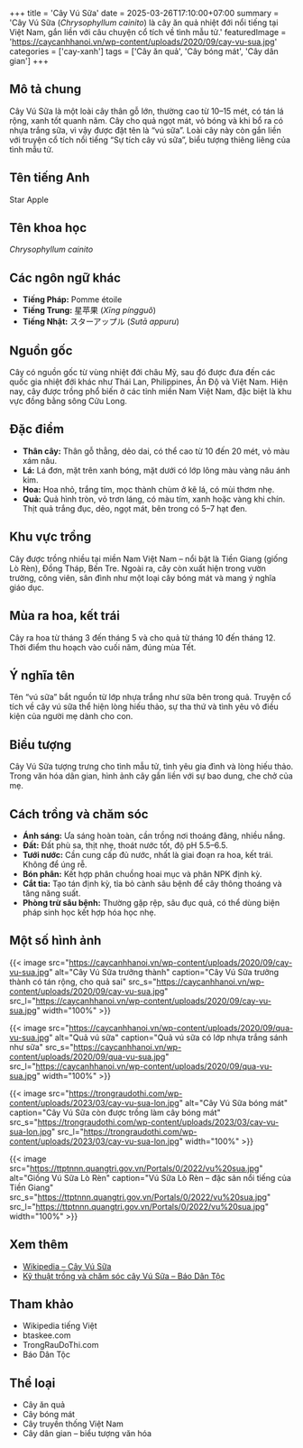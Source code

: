 +++
title = 'Cây Vú Sữa'
date = 2025-03-26T17:10:00+07:00
summary = 'Cây Vú Sữa (*Chrysophyllum cainito*) là cây ăn quả nhiệt đới nổi tiếng tại Việt Nam, gắn liền với câu chuyện cổ tích về tình mẫu tử.'
featuredImage = 'https://caycanhhanoi.vn/wp-content/uploads/2020/09/cay-vu-sua.jpg'
categories = ['cay-xanh']
tags = ['Cây ăn quả', 'Cây bóng mát', 'Cây dân gian']
+++

## Mô tả chung

Cây Vú Sữa là một loài cây thân gỗ lớn, thường cao từ 10–15 mét, có tán lá rộng, xanh tốt quanh năm. Cây cho quả ngọt mát, vỏ bóng và khi bổ ra có nhựa trắng sữa, vì vậy được đặt tên là “vú sữa”. Loài cây này còn gắn liền với truyện cổ tích nổi tiếng “Sự tích cây vú sữa”, biểu tượng thiêng liêng của tình mẫu tử.

## Tên tiếng Anh

Star Apple

## Tên khoa học

*Chrysophyllum cainito*

## Các ngôn ngữ khác

- **Tiếng Pháp:** Pomme étoile
- **Tiếng Trung:** 星苹果 (*Xīng píngguǒ*)
- **Tiếng Nhật:** スターアップル (*Sutā appuru*)

## Nguồn gốc

Cây có nguồn gốc từ vùng nhiệt đới châu Mỹ, sau đó được đưa đến các quốc gia nhiệt đới khác như Thái Lan, Philippines, Ấn Độ và Việt Nam. Hiện nay, cây được trồng phổ biến ở các tỉnh miền Nam Việt Nam, đặc biệt là khu vực đồng bằng sông Cửu Long.

## Đặc điểm

- **Thân cây:** Thân gỗ thẳng, dẻo dai, có thể cao từ 10 đến 20 mét, vỏ màu xám nâu.
- **Lá:** Lá đơn, mặt trên xanh bóng, mặt dưới có lớp lông màu vàng nâu ánh kim.
- **Hoa:** Hoa nhỏ, trắng tím, mọc thành chùm ở kẽ lá, có mùi thơm nhẹ.
- **Quả:** Quả hình tròn, vỏ trơn láng, có màu tím, xanh hoặc vàng khi chín. Thịt quả trắng đục, dẻo, ngọt mát, bên trong có 5–7 hạt đen.

## Khu vực trồng

Cây được trồng nhiều tại miền Nam Việt Nam – nổi bật là Tiền Giang (giống Lò Rèn), Đồng Tháp, Bến Tre. Ngoài ra, cây còn xuất hiện trong vườn trường, công viên, sân đình như một loại cây bóng mát và mang ý nghĩa giáo dục.

## Mùa ra hoa, kết trái

Cây ra hoa từ tháng 3 đến tháng 5 và cho quả từ tháng 10 đến tháng 12. Thời điểm thu hoạch vào cuối năm, đúng mùa Tết.

## Ý nghĩa tên

Tên “vú sữa” bắt nguồn từ lớp nhựa trắng như sữa bên trong quả. Truyện cổ tích về cây vú sữa thể hiện lòng hiếu thảo, sự tha thứ và tình yêu vô điều kiện của người mẹ dành cho con.

## Biểu tượng

Cây Vú Sữa tượng trưng cho tình mẫu tử, tình yêu gia đình và lòng hiếu thảo. Trong văn hóa dân gian, hình ảnh cây gắn liền với sự bao dung, che chở của mẹ.

## Cách trồng và chăm sóc

- **Ánh sáng:** Ưa sáng hoàn toàn, cần trồng nơi thoáng đãng, nhiều nắng.
- **Đất:** Đất phù sa, thịt nhẹ, thoát nước tốt, độ pH 5.5–6.5.
- **Tưới nước:** Cần cung cấp đủ nước, nhất là giai đoạn ra hoa, kết trái. Không để úng rễ.
- **Bón phân:** Kết hợp phân chuồng hoai mục và phân NPK định kỳ.
- **Cắt tỉa:** Tạo tán định kỳ, tỉa bỏ cành sâu bệnh để cây thông thoáng và tăng năng suất.
- **Phòng trừ sâu bệnh:** Thường gặp rệp, sâu đục quả, có thể dùng biện pháp sinh học kết hợp hóa học nhẹ.

## Một số hình ảnh

{{< image src="https://caycanhhanoi.vn/wp-content/uploads/2020/09/cay-vu-sua.jpg"
           alt="Cây Vú Sữa trưởng thành"
           caption="Cây Vú Sữa trưởng thành có tán rộng, cho quả sai"
           src_s="https://caycanhhanoi.vn/wp-content/uploads/2020/09/cay-vu-sua.jpg"
           src_l="https://caycanhhanoi.vn/wp-content/uploads/2020/09/cay-vu-sua.jpg"
           width="100%" >}}

{{< image src="https://caycanhhanoi.vn/wp-content/uploads/2020/09/qua-vu-sua.jpg"
           alt="Quả vú sữa"
           caption="Quả vú sữa có lớp nhựa trắng sánh như sữa"
           src_s="https://caycanhhanoi.vn/wp-content/uploads/2020/09/qua-vu-sua.jpg"
           src_l="https://caycanhhanoi.vn/wp-content/uploads/2020/09/qua-vu-sua.jpg"
           width="100%" >}}

{{< image src="https://trongraudothi.com/wp-content/uploads/2023/03/cay-vu-sua-lon.jpg"
           alt="Cây Vú Sữa bóng mát"
           caption="Cây Vú Sữa còn được trồng làm cây bóng mát"
           src_s="https://trongraudothi.com/wp-content/uploads/2023/03/cay-vu-sua-lon.jpg"
           src_l="https://trongraudothi.com/wp-content/uploads/2023/03/cay-vu-sua-lon.jpg"
           width="100%" >}}

{{< image src="https://ttptnnn.quangtri.gov.vn/Portals/0/2022/vu%20sua.jpg"
           alt="Giống Vú Sữa Lò Rèn"
           caption="Vú Sữa Lò Rèn – đặc sản nổi tiếng của Tiền Giang"
           src_s="https://ttptnnn.quangtri.gov.vn/Portals/0/2022/vu%20sua.jpg"
           src_l="https://ttptnnn.quangtri.gov.vn/Portals/0/2022/vu%20sua.jpg"
           width="100%" >}}

## Xem thêm

- [Wikipedia – Cây Vú Sữa](https://vi.wikipedia.org/wiki/C%E1%BA%A7y_v%C3%BA_s%E1%BB%AFa)
- [Kỹ thuật trồng và chăm sóc cây Vú Sữa – Báo Dân Tộc](https://baodantoc.vn/ky-thuat-trong-va-cham-soc-cay-vu-sua-1652674447255.htm)

## Tham khảo

- Wikipedia tiếng Việt
- btaskee.com
- TrongRauDoThi.com
- Báo Dân Tộc

## Thể loại

- Cây ăn quả
- Cây bóng mát
- Cây truyền thống Việt Nam
- Cây dân gian – biểu tượng văn hóa

